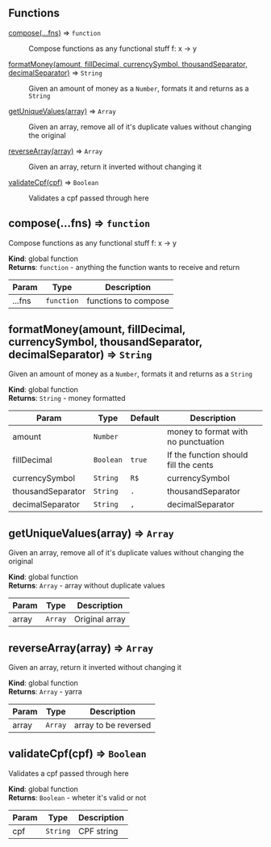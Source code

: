 ## Functions

<dl>
<dt><a href="#compose">compose(...fns)</a> ⇒ <code>function</code></dt>
<dd><p>Compose functions as any functional stuff f: x -&gt; y</p>
</dd>
<dt><a href="#formatMoney">formatMoney(amount, fillDecimal, currencySymbol, thousandSeparator, decimalSeparator)</a> ⇒ <code>String</code></dt>
<dd><p>Given an amount of money as a <code>Number</code>, formats it and returns as a <code>String</code></p>
</dd>
<dt><a href="#getUniqueValues">getUniqueValues(array)</a> ⇒ <code>Array</code></dt>
<dd><p>Given an array, remove all of it&#39;s duplicate values without changing the original</p>
</dd>
<dt><a href="#reverseArray">reverseArray(array)</a> ⇒ <code>Array</code></dt>
<dd><p>Given an array, return it inverted without changing it</p>
</dd>
<dt><a href="#validateCpf">validateCpf(cpf)</a> ⇒ <code>Boolean</code></dt>
<dd><p>Validates a cpf passed through here</p>
</dd>
</dl>

<a name="compose"></a>

## compose(...fns) ⇒ <code>function</code>
Compose functions as any functional stuff f: x -> y

**Kind**: global function  
**Returns**: <code>function</code> - anything the function wants to receive and return  

| Param | Type | Description |
| --- | --- | --- |
| ...fns | <code>function</code> | functions to compose |

<a name="formatMoney"></a>

## formatMoney(amount, fillDecimal, currencySymbol, thousandSeparator, decimalSeparator) ⇒ <code>String</code>
Given an amount of money as a `Number`, formats it and returns as a `String`

**Kind**: global function  
**Returns**: <code>String</code> - money formatted  

| Param | Type | Default | Description |
| --- | --- | --- | --- |
| amount | <code>Number</code> |  | money to format with no punctuation |
| fillDecimal | <code>Boolean</code> | <code>true</code> | If the function should fill the cents |
| currencySymbol | <code>String</code> | <code>R$</code> | currencySymbol |
| thousandSeparator | <code>String</code> | <code>.</code> | thousandSeparator |
| decimalSeparator | <code>String</code> | <code>,</code> | decimalSeparator |

<a name="getUniqueValues"></a>

## getUniqueValues(array) ⇒ <code>Array</code>
Given an array, remove all of it's duplicate values without changing the original

**Kind**: global function  
**Returns**: <code>Array</code> - array without duplicate values  

| Param | Type | Description |
| --- | --- | --- |
| array | <code>Array</code> | Original array |

<a name="reverseArray"></a>

## reverseArray(array) ⇒ <code>Array</code>
Given an array, return it inverted without changing it

**Kind**: global function  
**Returns**: <code>Array</code> - yarra  

| Param | Type | Description |
| --- | --- | --- |
| array | <code>Array</code> | array to be reversed |

<a name="validateCpf"></a>

## validateCpf(cpf) ⇒ <code>Boolean</code>
Validates a cpf passed through here

**Kind**: global function  
**Returns**: <code>Boolean</code> - wheter it's valid or not  

| Param | Type | Description |
| --- | --- | --- |
| cpf | <code>String</code> | CPF string |

